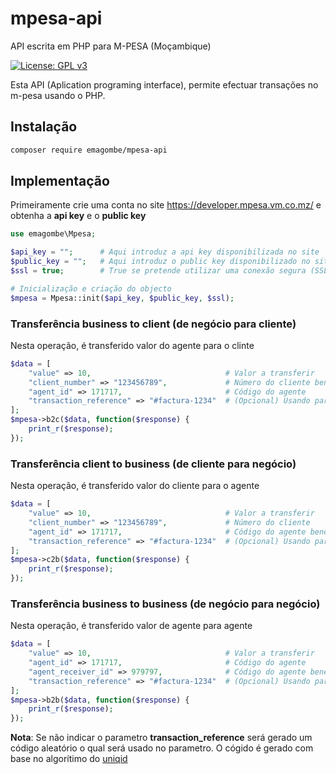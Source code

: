 # mpesa-api
API escrita em PHP para M-PESA (Moçambique)

[![License: GPL v3](https://img.shields.io/badge/License-GPLv3-blue.svg)](https://www.gnu.org/licenses/gpl-3.0)

Esta API (Aplication programing interface), permite efectuar transações no m-pesa usando o PHP.

## Instalação
```bash
composer require emagombe/mpesa-api
```
## Implementação

Primeiramente crie uma conta no site https://developer.mpesa.vm.co.mz/ e obtenha a **api key** e o **public key**
```php
use emagombe\Mpesa;

$api_key = "";		# Aqui introduz a api key disponibilizada no site
$public_key = "";	# Aqui introduz o public key disponibilizado no site
$ssl = true;		# True se pretende utilizar uma conexão segura (SSL)

# Inicialização e criação do objecto
$mpesa = Mpesa::init($api_key, $public_key, $ssl);
```
### Transferência business to client (de negócio para cliente)
Nesta operação, é transferido valor do agente para o clinte
```php
$data = [
	"value" => 10,								# Valor a transferir
	"client_number" => "123456789",				# Número do cliente beneficiário
	"agent_id" => 171717,						# Código do agente
	"transaction_reference" => "#factura-1234"	# (Opcional) Usando para atribuir uma referencia a transação
];
$mpesa->b2c($data, function($response) {
	print_r($response);
});
```
### Transferência client to business (de cliente para negócio)
Nesta operação, é transferido valor do cliente para o agente
```php
$data = [
	"value" => 10,								# Valor a transferir
	"client_number" => "123456789",				# Número do cliente
	"agent_id" => 171717,						# Código do agente beneficiário
	"transaction_reference" => "#factura-1234"	# (Opcional) Usando para atribuir uma referencia a transação
];
$mpesa->c2b($data, function($response) {
	print_r($response);
});
```
### Transferência business to business (de negócio para negócio)
Nesta operação, é transferido valor de agente para agente
```php
$data = [
	"value" => 10,								# Valor a transferir
	"agent_id" => 171717,						# Código do agente
	"agent_receiver_id" => 979797,				# Código do agente beneficiário
	"transaction_reference" => "#factura-1234"	# (Opcional) Usando para atribuir uma referencia a transação
];
$mpesa->b2b($data, function($response) {
	print_r($response);
});
```

**Nota**: Se não indicar o parametro **transaction_reference** será gerado um código aleatório o qual será usado no parametro. O cógido é gerado com base no algorítimo do [uniqid](https://www.php.net/manual/en/function.uniqid.php)